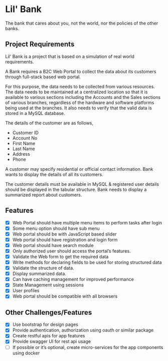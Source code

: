 # Lil' Bank
The bank that cares about you, not the world, nor the 
policies of the other banks.

## Project Requirements

Lil' Bank is a project that is based on a simulation
of real world requirements.

A Bank requires a B2C Web Portal to collect the data 
about its customers through full-stack based web portal.

For this purpose, the data needs to be collected from 
various resources. The data needs to be maintained at 
a centralized location so that it is available to various 
sections including the Accounts and the Sales sections of 
various branches, regardless of the hardware and software 
platforms being used at the branches. 
It also needs to verify that the valid data is stored in 
a MySQL database.

The details of the customer are as follows,
- Customer ID
- Account No
- First Name
- Last Name
- Address
- Phone

A customer may specify residential or official contact information.
Bank wants to display the details of all its customers. 

The customer details must be available in MySQL & registered 
user details should be displayed in the tabular structure. 
Bank needs to display a summarized report about customers. 

## Features
- [X] Web Portal should have multiple menu items to perform tasks after login
- [X] Some menu option should have sub menu 
- [X] Web portal should be with JavaScript based slider 
- [X] Web portal should have registration and login form
- [X] Web portal should have search module 
- [X] Only authorized user should access the portal’s features.
- [X] Validate the Web form to get the required data 
- [X] Write methods for declaring fields to be used for storing structured data 
- [X] Validate the structure of data.  
- [X] Display summarized data. 
- [X] Can have caching management for improved performance 
- [X] State Management using sessions
- [X] User profiles 
- [X] Web portal should be compatible with all browsers 

## Other Challenges/Features

- [X] Use bootstrap for design pages
- [X] Provide authentication, authorization using oauth or similar package
- [X] Create restful apis for app features
- [X] Provide swagger UI for rest api usage
- [ ] If possible or it’s optional, create micro-services for the app components using docker
